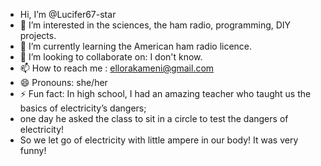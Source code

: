 -  Hi, I’m @Lucifer67-star
- 👀 I’m interested in the sciences, the ham radio, programming, DIY projects.
- 🌱 I’m currently learning the American ham radio licence.
- 💞️ I’m looking to collaborate on: I don't know.
- 📫 How to reach me : ellorakameni@gmail.com
- 😄 Pronouns: she/her
- ⚡ Fun fact: In high school, I had an amazing teacher who taught us the basics of electricity’s dangers;
-  one day he asked the class to sit in a circle to test the dangers of electricity!
-  So we let go of electricity with little ampere in our body! It was very funny!



